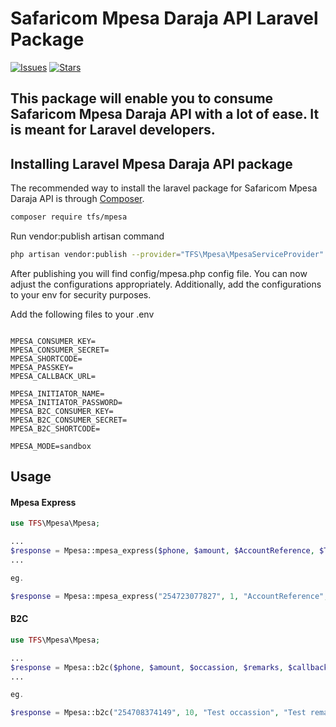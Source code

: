 # Safaricom Mpesa Daraja API Laravel Package

[![Issues](https://img.shields.io/github/issues/kelvinthiongo/mpesa?style=flat-square)](https://github.com/kelvinthiongo/mpesa/issues)
[![Stars](https://img.shields.io/github/stars/kelvinthiongo/mpesa?style=flat-square)](https://github.com/kelvinthiongo/mpesa/stargazers)

## This package will enable you to consume Safaricom Mpesa Daraja API with a lot of ease. It is meant for Laravel developers.


## Installing Laravel Mpesa Daraja API package

The recommended way to install the laravel package for Safaricom Mpesa Daraja API is through
[Composer](https://getcomposer.org/).

```bash
composer require tfs/mpesa
```

Run vendor:publish artisan command

```bash
php artisan vendor:publish --provider="TFS\Mpesa\MpesaServiceProvider"
```

After publishing you will find config/mpesa.php config file. You can now adjust the configurations appropriately. Additionally, add the configurations to your env for security purposes.

Add the following files to your .env
```env

MPESA_CONSUMER_KEY=
MPESA_CONSUMER_SECRET=
MPESA_SHORTCODE=
MPESA_PASSKEY=
MPESA_CALLBACK_URL=

MPESA_INITIATOR_NAME=
MPESA_INITIATOR_PASSWORD=
MPESA_B2C_CONSUMER_KEY=
MPESA_B2C_CONSUMER_SECRET=
MPESA_B2C_SHORTCODE=

MPESA_MODE=sandbox
```

## Usage

#### Mpesa Express

``` php
use TFS\Mpesa\Mpesa;

...
$response = Mpesa::mpesa_express($phone, $amount, $AccountReference, $TransactionDesc, $callback = null);
...

eg.

$response = Mpesa::mpesa_express("254723077827", 1, "AccountReference", "TransactionDesc");
```

#### B2C

``` php
use TFS\Mpesa\Mpesa;

...
$response = Mpesa::b2c($phone, $amount, $occassion, $remarks, $callback = null, $command_id = null);
...

eg.

$response = Mpesa::b2c("254708374149", 10, "Test occassion", "Test remarks");
```
